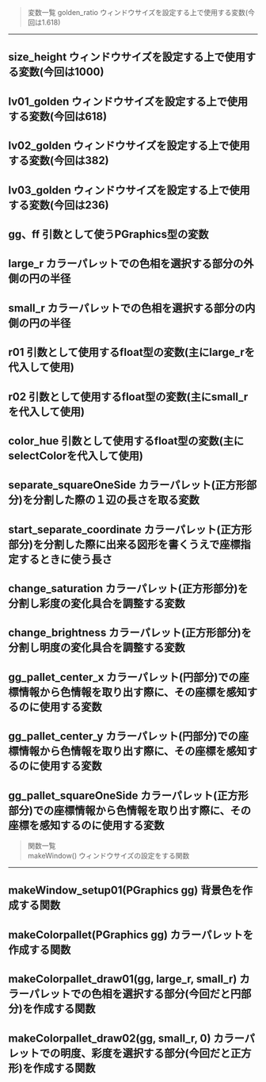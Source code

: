 >変数一覧 
golden_ratio
ウィンドウサイズを設定する上で使用する変数(今回は1.618)
---  
size_height
ウィンドウサイズを設定する上で使用する変数(今回は1000)
---  
lv01_golden
ウィンドウサイズを設定する上で使用する変数(今回は618)
---  
lv02_golden
ウィンドウサイズを設定する上で使用する変数(今回は382)
---  
lv03_golden
ウィンドウサイズを設定する上で使用する変数(今回は236)
---  
gg、ff
引数として使うPGraphics型の変数
---  
large_r
カラーパレットでの色相を選択する部分の外側の円の半径
---
small_r
カラーパレットでの色相を選択する部分の内側の円の半径
---  
r01
引数として使用するfloat型の変数(主にlarge_rを代入して使用)
---  
r02
引数として使用するfloat型の変数(主にsmall_rを代入して使用)
---  
color_hue
引数として使用するfloat型の変数(主にselectColorを代入して使用)
---  
separate_squareOneSide
カラーパレット(正方形部分)を分割した際の１辺の長さを取る変数
---  
start_separate_coordinate
カラーパレット(正方形部分)を分割した際に出来る図形を書くうえで座標指定するときに使う長さ
---  
change_saturation
カラーパレット(正方形部分)を分割し彩度の変化具合を調整する変数
---  
change_brightness
カラーパレット(正方形部分)を分割し明度の変化具合を調整する変数
---  
gg_pallet_center_x
カラーパレット(円部分)での座標情報から色情報を取り出す際に、その座標を感知するのに使用する変数
---  
gg_pallet_center_y
カラーパレット(円部分)での座標情報から色情報を取り出す際に、その座標を感知するのに使用する変数
---  
gg_pallet_squareOneSide
カラーパレット(正方形部分)での座標情報から色情報を取り出す際に、その座標を感知するのに使用する変数
---  






>関数一覧  
makeWindow()
ウィンドウサイズの設定をする関数
---  
makeWindow_setup01(PGraphics gg)
背景色を作成する関数
---  
makeColorpallet(PGraphics gg)
カラーパレットを作成する関数
---  
makeColorpallet_draw01(gg, large_r, small_r)
カラーパレットでの色相を選択する部分(今回だと円部分)を作成する関数
---  
makeColorpallet_draw02(gg, small_r, 0)
カラーパレットでの明度、彩度を選択する部分(今回だと正方形)を作成する関数
---  
